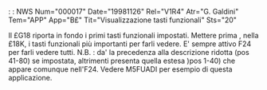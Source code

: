  :  : NWS Num="000017" Date="19981126" Rel="V1R4" Atr="G. Galdini" Tem="APP" App="B£" Tit="Visualizzazione tasti funzionali" Sts="20"

Il £G18 riporta in fondo i primi tasti funzionali impostati. Mettere prima , nella £18K, i tasti funzionali più importanti per farli vedere. E' sempre attivo F24 per farli vedere tutti.
N.B. :  da' la precedenza alla descrizione ridotta (pos 41-80) se impostata, altrimenti presenta quella estesa )pos 1-40) che appare comunque nell'F24. Vedere M5FUADI per esempio di questa applicazione.

